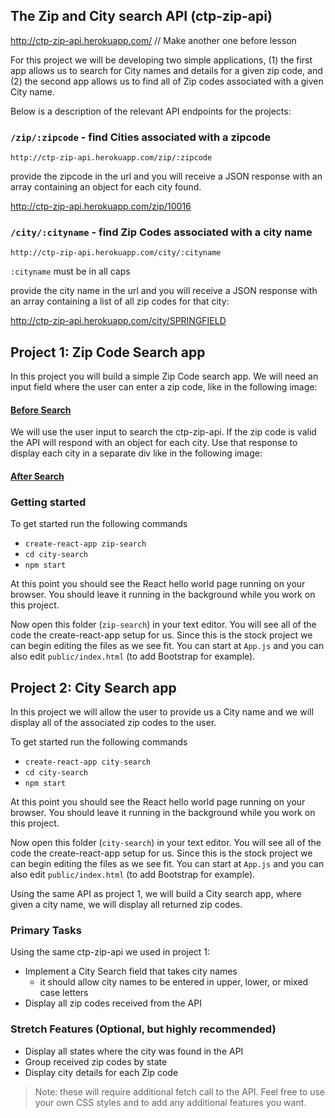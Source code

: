 ## The Zip and City search API (ctp-zip-api)

http://ctp-zip-api.herokuapp.com/
// Make another one before lesson

For this project we will be developing two simple applications, (1) the first app allows us to search for City names and details for a given zip code, and (2) the second app allows us to find all of Zip codes associated with a given City name.

Below is a description of the relevant API endpoints for the projects:

### `/zip/:zipcode` - find Cities associated with a zipcode

`http://ctp-zip-api.herokuapp.com/zip/:zipcode`

provide the zipcode in the url and you will receive a JSON response with an array containing an object for each city found. 


http://ctp-zip-api.herokuapp.com/zip/10016

### `/city/:cityname` - find Zip Codes associated with a city name

`http://ctp-zip-api.herokuapp.com/city/:cityname`

`:cityname` must be in all caps

provide the city name in the url and you will receive a JSON response with an array containing a list of all zip codes for that city:

http://ctp-zip-api.herokuapp.com/city/SPRINGFIELD


## Project 1: Zip Code Search app

In this project you will build a simple Zip Code search app. We will need an input field where the user can enter a zip code, like in the following image:

#### [Before Search](https://github.com/CUNYTechPrep/week-03-projects/blob/master/zip-search-1.png)

We will use the user input to search the ctp-zip-api. If the zip code is valid the API will respond with an object for each city. Use that response to display each city in a separate div like in the following image: 

#### [After Search](https://github.com/CUNYTechPrep/week-03-projects/blob/master/zip-search-2.png)

### Getting started

To get started run the following commands

- `create-react-app zip-search`
- `cd city-search`
- `npm start`

At this point you should see the React hello world page running on your browser. You should leave it running in the background while you work on this project.

Now open this folder (`zip-search`) in your text editor. You will see all of the code the create-react-app setup for us. Since this is the stock project we can begin editing the files as we see fit. You can start at `App.js` and you can also edit `public/index.html` (to add Bootstrap for example).

## Project 2: City Search app

In this project we will allow the user to provide us a City name and we will display all of the associated zip codes to the user. 

To get started run the following commands

- `create-react-app city-search`
- `cd city-search`
- `npm start`

At this point you should see the React hello world page running on your browser. You should leave it running in the background while you work on this project.

Now open this folder (`city-search`) in your text editor. You will see all of the code the create-react-app setup for us. Since this is the stock project we can begin editing the files as we see fit. You can start at `App.js` and you can also edit `public/index.html` (to add Bootstrap for example).

Using the same API as project 1, we will build a City search app, where given a city name, we will display all returned zip codes.

### Primary Tasks

Using the same ctp-zip-api we used in project 1:

- Implement a City Search field that takes city names
    + it should allow city names to be entered in upper, lower, or mixed case letters
- Display all zip codes received from the API

### Stretch Features (Optional, but highly recommended)

- Display all states where the city was found in the API
- Group received zip codes by state
- Display city details for each Zip code

> Note: these will require additional fetch call to the API. Feel free to use your own CSS styles and to add any additional features you want.